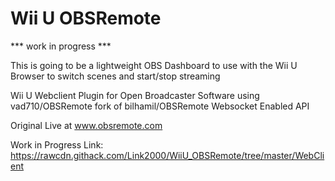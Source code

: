 Wii U OBSRemote
=========

*** work in progress ***

This is going to be a lightweight OBS Dashboard to use with the Wii U Browser to switch scenes and start/stop streaming

Wii U Webclient Plugin for Open Broadcaster Software using vad710/OBSRemote fork of bilhamil/OBSRemote Websocket Enabled API


Original Live at www.obsremote.com

Work in Progress Link: https://rawcdn.githack.com/Link2000/WiiU_OBSRemote/tree/master/WebClient
